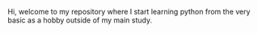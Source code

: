 Hi, welcome to my repository where I start learning python from the very basic as a hobby outside of my main study.
